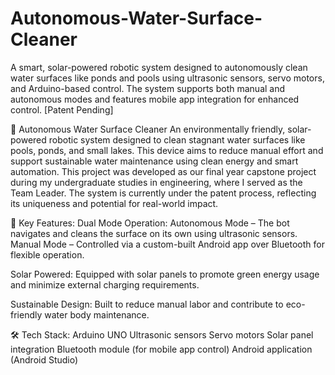 # Autonomous-Water-Surface-Cleaner
A smart, solar-powered robotic system designed to autonomously clean water surfaces like ponds and pools using ultrasonic sensors, servo motors, and Arduino-based control. The system supports both manual and autonomous modes and features mobile app integration for enhanced control. [Patent Pending]

🚤 Autonomous Water Surface Cleaner
An environmentally friendly, solar-powered robotic system designed to clean stagnant water surfaces like pools, ponds, and small lakes. This device aims to reduce manual effort and support sustainable water maintenance using clean energy and smart automation.
This project was developed as our final year capstone project during my undergraduate studies in engineering, where I served as the Team Leader. The system is currently under the patent process, reflecting its uniqueness and potential for real-world impact.

🔧 Key Features:
Dual Mode Operation:
Autonomous Mode – The bot navigates and cleans the surface on its own using ultrasonic sensors.
Manual Mode – Controlled via a custom-built Android app over Bluetooth for flexible operation.

Solar Powered:
Equipped with solar panels to promote green energy usage and minimize external charging requirements.

Sustainable Design:
Built to reduce manual labor and contribute to eco-friendly water body maintenance.

🛠️ Tech Stack:
Arduino UNO
Ultrasonic sensors
Servo motors
Solar panel integration
Bluetooth module (for mobile app control)
Android application (Android Studio)

